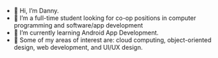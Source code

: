 - 👋 Hi, I’m Danny.
- 👀 I’m a full-time student looking for co-op positions in computer programming and software/app development
- 🌱 I’m currently learning Android App Development.
- 💞️ Some of my areas of interest are: cloud computing, object-oriented design, web development, and UI/UX design.
<!---
pere0234/pere0234 is a ✨ special ✨ repository because its `README.md` (this file) appears on your GitHub profile.
You can click the Preview link to take a look at your changes.
--->
